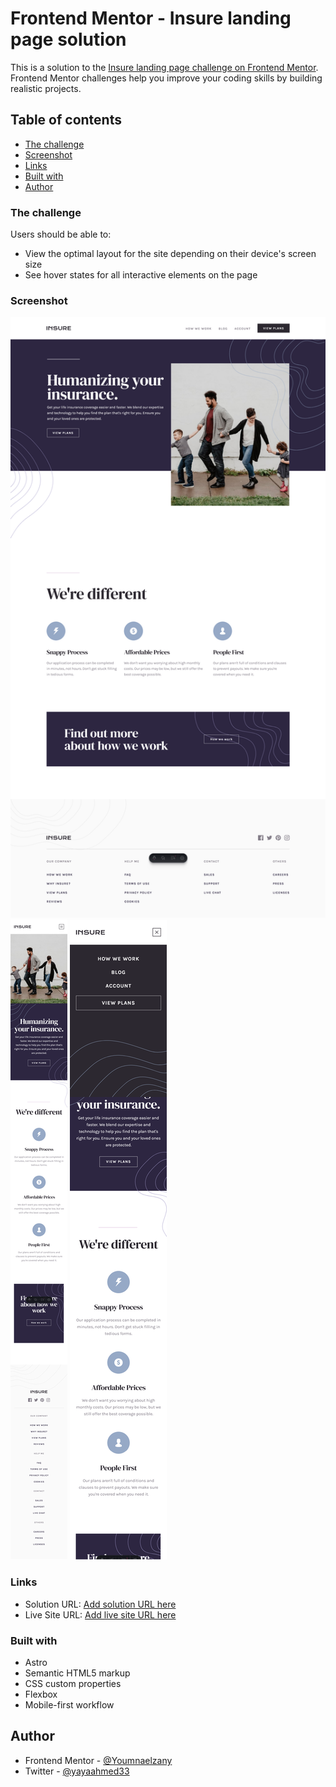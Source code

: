 # Frontend Mentor - Insure landing page solution

This is a solution to the [Insure landing page challenge on Frontend Mentor](https://www.frontendmentor.io/challenges/insure-landing-page-uTU68JV8). Frontend Mentor challenges help you improve your coding skills by building realistic projects.

## Table of contents

- [The challenge](#the-challenge)
- [Screenshot](#screenshot)
- [Links](#links)
- [Built with](#built-with)
- [Author](#author)

### The challenge

Users should be able to:

- View the optimal layout for the site depending on their device's screen size
- See hover states for all interactive elements on the page

### Screenshot

![](./public/images/Screenshot%202024-06-12%20at%2001-34-01%20Insure%20landing%20page.png)
![](./public/images/Screenshot%202024-06-12%20at%2001-34-13%20Insure%20landing%20page.png)
![](./public/images/Screenshot%202024-06-12%20at%2001-34-31%20Insure%20landing%20page.png)

### Links

- Solution URL: [Add solution URL here](https://github.com/Youmnaelzany/insure-landing-page-master-11-6-24.git)
- Live Site URL: [Add live site URL here](https://insurelandingpage11624.netlify.app/)

### Built with

- Astro
- Semantic HTML5 markup
- CSS custom properties
- Flexbox
- Mobile-first workflow

## Author

- Frontend Mentor - [@Youmnaelzany](https://www.frontendmentor.io/profile/Youmnaelzany)
- Twitter - [@yayaahmed33](https://twitter.com/yayaahmed33)
